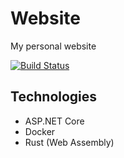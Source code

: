 # Website
My personal website

[![Build Status](https://dev.azure.com/dominicmaas/Personal%20Website%20-%20Build%20Process/_apis/build/status/DominicMaas.Website?branchName=main)](https://dev.azure.com/dominicmaas/Personal%20Website%20-%20Build%20Process/_build/latest?definitionId=5&branchName=main)

## Technologies
 - ASP.NET Core 
 - Docker
 - Rust (Web Assembly)
